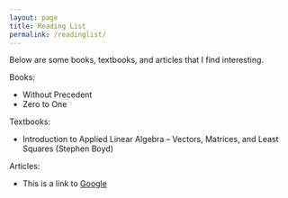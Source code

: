 ```yaml
---
layout: page
title: Reading List
permalink: /readinglist/
---
```


Below are some books, textbooks, and articles that I find interesting.

Books:
- Without Precedent
- Zero to One

Textbooks: 
- Introduction to Applied Linear Algebra – Vectors, Matrices, and Least Squares (Stephen Boyd)

Articles:
- This is a link to [Google](https://google.com)